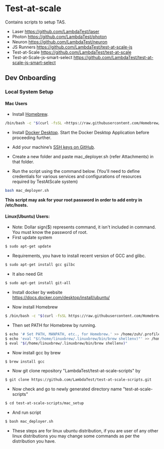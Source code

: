 # Test-at-scale

Contains scripts to setup TAS.

- Laser <https://github.com/LambdaTest/laser>
- Photon <https://github.com/LambdaTest/photon>
- Neuron <https://github.com/LambdaTest/neuron>
- JS Runners <https://github.com/LambdaTest/test-at-scale-js>
- Test-at-Scale <https://github.com/LambdaTest/test-at-scale>
- Test-at-Scale-js-smart-select <https://github.com/LambdaTest/test-at-scale-js-smart-select>

## Dev Onboarding

### Local System Setup

#### Mac Users

- Install [Homebrew](https://brew.sh/).

```bash
/bin/bash -c "$(curl -fsSL <https://raw.githubusercontent.com/Homebrew/install/HEAD/install.sh>)"
```

- Install [Docker Desktop](https://www.docker.com/products/docker-desktop). Start the Docker Desktop Application before proceeding further.

- Add your machine’s [SSH keys on GitHub](https://docs.github.com/en/github/authenticating-to-github/connecting-to-github-with-ssh/adding-a-new-ssh-key-to-your-github-account).

- Create a new folder and paste mac_deployer.sh (refer Attachments) in that folder.

- Run the script using the command below. (You'll need to define credentials for various services and configurations of resources required by TestAtScale system)

```bash
bash mac_deployer.sh
```

**This script may ask for your root password in order to add entry in /etc/hosts.**


#### Linux(Ubuntu) Users:
- Note: Dollar sign($) represents command, it isn't included in command. You must know the password of root.
- First update system
``` bash
$ sudo apt-get update
```
- Requirements, you have to install recent version of GCC and glibc.
```bash
$ sudo apt-get install gcc gilbc
```
- It also need Git
``` bash
$ sudo apt-get install git-all
```
- Install docker by website https://docs.docker.com/desktop/install/ubuntu/

- Now install Homebrew
``` bash
$ /bin/bash -c "$(curl -fsSL https://raw.githubusercontent.com/Homebrew/install/HEAD/install.sh)"
```
- Then set PATH for Homebrew by running.
```bash
$ echo '# Set PATH, MANPATH, etc., for Homebrew.' >> /home/zuh/.profile
$ echo 'eval "$(/home/linuxbrew/.linuxbrew/bin/brew shellenv)"' >> /home/zuh/.profile
$ eval "$(/home/linuxbrew/.linuxbrew/bin/brew shellenv)"
```
- Now install gcc by brew
```bash
$ brew install gcc
```
- Now git clone repository "LambdaTest/test-at-scale-scripts" by
```bash
$ git clone https://github.com/LambdaTest/test-at-scale-scripts.git
```
- Now check and go to newly generated directory name "test-at-scale-scripts"
```bash
$ cd test-at-scale-scripts/mac_setup
```
- And run script
``` bash
$ bash mac_deployer.sh 
```
- These steps are for linux ubuntu distribution, if you are user of any other linux distributions you may change some commands as per the distribution you have.

